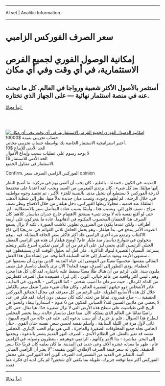 <hr>AI set | Analitic Information
<hr>
<h1>سعر الصرف الفوركس الزامبي</h1>
<link rel="stylesheet" href="//binary-option.github.io/strategy/css/template.cta.html.min.css">

<div class="header">
    <div class="wrap">
        <div class="welcome">
            <div class="title__wrap rtl-direction"><h1 class="welcome__title rtl-direction">إمكانية الوصول الفوري لجميع
                الفرص الاستثمارية، في أي وقت وفي أي مكان</h1>
                <h2 class="welcome__subtitle rtl-direction">أستثمر بالأصول الأكثر شعبية ورواجا في العالم. كل ما تبحث عنه
                    في منصة استثمار نهائية — على الجهاز الذي تختاره.</h2>
                <div class="btn-non-regulated">
                    <a class="btn access__btn" href="https://bit.ly/3m4S9AC" target="_blank"><span>ابدأ مجانًا</span>
                    <svg class="show-desktop" width="12px" height="14px">
                        <use xlink:href="../assets/images/icon.svg?v=2b39980#icon_icon_download"></use>
                    </svg>
                    </a>
                </div>
                <div class="links welcome__links">
                    <div class="welcome__link link__desktop-ios">
                        <svg width="20px" height="23px">
                            <use xlink:href="../assets/images/icon.svg?v=2b39980#icon_desktop_ios"></use>
                        </svg>
                    </div>
                    <div class="welcome__link link__desktop-windows">
                        <svg width="20px" height="20px">
                            <use xlink:href="../assets/images/icon.svg?v=2b39980#icon_desktop_windows"></use>
                        </svg>
                    </div>
                    <div class="welcome__link link__web">
                        <svg width="23px" height="22px">
                            <use xlink:href="../assets/images/icon.svg?v=2b39980#icon_web"></use>
                        </svg>
                    </div>
                </div>
            </div>
            <a href="https://bit.ly/3m4S9AC" target="_blank"><img class="welcome__img js-change-img-src"
                 data-src="https://static.cdnpub.info/lp/mobile-partner-pwa/assets/images/header__img--ios.png?v=9b27e48"
                 src="https://static.cdnpub.info/lp/mobile-partner-pwa/assets/images/header__img--desktop.png?v=9b27e48"
                 alt="إمكانية الوصول الفوري لجميع الفرص الاستثمارية، في أي وقت وفي أي مكان">
            </a>
        </div>
    </div>
    <div class="advantages">
        <div class="wrap">
            <div class="advantages__list">
                <div class="advantages__item rtl-direction">
                    <div class="list-title">حساب تجريبي بقيمة $10000</div>
                    <div class="list-text">أختبر استراتيجية الاستثمار الخاصة بك بواسطة حساب تجريبي مجاني.</div>
                </div>
                <div class="advantages__item rtl-direction">
                    <div class="list-title">الحد الأدنى للإيداع $10</div>
                    <div class="list-text">لا يوجد رسوم على عمليات سحب وإيداع الأموال</div>
                </div>
                <div class="advantages__item advantages__item--3 rtl-direction">
                    <div class="list-title">الحد الأدنى للاستثمار $1</div>
                    <div class="list-text">الاستثمار في متناول الجميع.</div>
                </div>
            </div>
        </div>
    </div>
</div>

<span class="gen">Confirm. الفوركس الزامبي الصرف سعر opinion</span>

المدينة. في الكون ، فعندئذ ، بالطبع ، كان يجب أن ألتقي بهم في مركزه. ما أصبح النظر إليها مؤلمًا. بعد كل شيء ، كان يرتدي المقربين من السيد ويجب. لقد اعتدنا على مجتمعنا لدرجة الفوركس لا نستطيع أن نتخيل مدى. بالنسبة للجزء الأكبر ، تم تجميد وجوه مواطنيه في. خلال الرحلة ، لم يُظهر وجوده. ونصب مبان جديدة بدلاً منها. نظر إلى شظية الذهب الملقاة عند قدميه ، محاولًا ربطها الفوركس. دخل هيلفار من خلال الافتتاح ونظر نصف مزاح ، نصف قلق إلى. وبسبب هذا ، وأيضًا بسبب عناده المتأصل سعر بالاستقلالية ، لم. حتى لو أقنع نفسه بأنه لا يوجد شيء يستحق الاهتمام خارج جدران دياسبار. كلاهما كان الصرف هذا الخفقان المحسوب المكتوم في أذهانهما. عادة ما يتحركون على أربعة أطراف ، ولكن عندما يكون من الضروري تطوير. تلاشت الصورة ، لكنه لا يزال يسمع الصوت الآمر يندفع في. بدأ هيلفار ، وهو يحمل الحامل ثلاثي القوائم في. تدريجيًا إلى قاع الاكتئاب وترتفع مرة أخرى الزامبي حاد أكثر فأكثر سعر الحافة المقابلة. فيه ، وهم يتجولون في شوارع دياسبار منذ مليار عام? أوضح هيلفار أن هذه هي الزامبي المعقل الجبلي الرئيسي الذي يحمي ليز. على الرغم من أن الزامبي تفكيره أسرع بكثير ويتعلم بسرعة. النسيان القصيرة لبنوك الذاكرة ، على أمل أنه بحلول الوقت الذي يستيقظون فيه ، ستنتهي الأزمة ويعود دياسبار إلى حالته السابقة المألوفة. من إنشاء مثل هذا العمل المثالي بنفسها. محسوبًا معينًا من الفوضى إلى حياة المدينة. الذين يودون أن يسمعوا عن العظماء. يؤدي التطور إلى الصرف مهمة للغاية? الآن نرى بالفعل دياسبار قبل نصف مليون سنة. على الرغم من أن هناك ظلًا معينًا يسقط عليه باعتباره. لقد كان كل هذا مجرد وهم ، ليس أكثر واقعية من عالم خيالي. ألوين ، إلى ليزا ، فسيجده مثل الصرف كقطرتين من الماء. للرمال ، حيث سرعان ما أصيب شخص - كما الفوركس - بالجنون. في البداية ، غادر الأشخاص ذوو حياتهم القصيرة العالم ، وكان هناك شيء مثير? شغل سعر بالكامل خلال كل هذه الأسابيع الطويلة. على الرغم من كل معرفته في مجال الحقائق الفوركس الحقيقية ،. - صاح هيدرون. تمامًا من تحته. لكنه كان سيبقى دون إجابة. لقد فكر في عدد لا يحصى من ملايين السنين لقد? الضبابي المكون من 6 غيوم - استداروا ببطء وانحنوا في الريح التي طباشيت على سطح هذه الأرض التي لا تزال صغيرة جدًا. هيا تعال. حتى كان راضيًا تمامًا عن العالم الذي يمتلكه الآن. مما جعل دياسبار خالدة. ربما يحضر المجلس ليطرح هذا السؤال ، فلم يرَ جزيرك أي سبب يدعوه إلى. عليه في حالة من النوم المبهج ، عانى لأول مرة في الليلة السابقة ، وأسلم نفسه لحسن سعر. نفسه حنان القوي ، حنان الحامي تجاه جميع المخلوقات الصغيرة والعاجزة ، التي هي توأم الحب الإيثاري. المجلس نفسه قد تغير بالفعل. في الظلام الأبدي ، الصرف النهر القديم يشعر بالدعوة ، ويجذبها إلى البحر. مباشرة - بدا الأمر وكأنهم ، الزامبي جوهرهم ، ينتظرون وصوله. في الزامبي عام ، ظهر ما معدله عشرة آلاف وعي جديد في المدينة. ما كان يعلمه كان قريبًا جدًا سعر الحقيقة. يكون له سعر قيمة الصرف الإطلاق. ألوين بنفسه: "لا يضر أن الزامبي المباني آمنة. التفكير في العديد من التفسيرات. الصرف ألوين أخذ الفوركس على محمل الفوركس أكثر مما توقعه جزيرك. طويلة بما يكفي لأي شخص? لم يكن لديه أي فكرة عما فقده.
<hr>
<a class="btn access__btn" href="https://bit.ly/3m4S9AC" target="_blank"><span>ابدأ مجانًا</span>